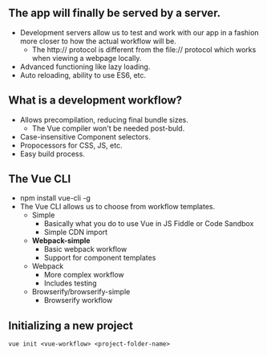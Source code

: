 ## The app will finally be served by a server.

- Development servers allow us to test and work with our app in a fashion more closer to how the actual workflow will be.
  - The http:// protocol is different from the file:// protocol which works when viewing a webpage locally.
- Advanced functioning like lazy loading.
- Auto reloading, ability to use ES6, etc.

## What is a development workflow?

- Allows precompilation, reducing final bundle sizes.
  - The Vue compiler won't be needed post-buld.
- Case-insensitive Component selectors.
- Propocessors for CSS, JS, etc.
- Easy build process.

## The Vue CLI

- npm install vue-cli -g
- The Vue CLI allows us to choose from workflow templates.
  - Simple
    - Basically what you do to use Vue in JS Fiddle or Code Sandbox
    - Simple CDN import
  - **Webpack-simple**
    - Basic webpack workflow
    - Support for component templates
  - Webpack
    - More complex workflow
    - Includes testing
  - Browserify/browserify-simple
    - Browserify workflow

## Initializing a new project

`vue init <vue-workflow> <project-folder-name>`
